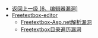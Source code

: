 - [返回上一级 [6、编辑器漏洞]](/6、编辑器漏洞)
- [Freetextbox-editor](/6、编辑器漏洞/Freetextbox-editor/)
  - [Freetextbox-Asp.net解析漏洞](/6、编辑器漏洞/Freetextbox-editor/Freetextbox-Asp.net解析漏洞.md)
  - [Freetextbox目录遍历漏洞](/6、编辑器漏洞/Freetextbox-editor/Freetextbox目录遍历漏洞.md)
